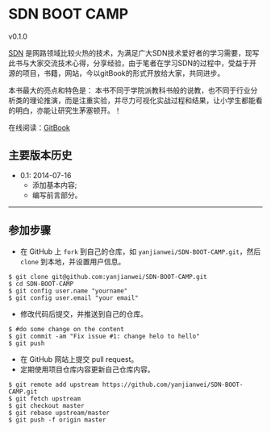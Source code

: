 SDN BOOT CAMP
===============

v0.1.0

[SDN](www.sdnlab.com) 是网路领域比较火热的技术，为满足广大SDN技术爱好者的学习需要，现写此书与大家交流技术心得，分享经验，由于笔者在学习SDN的过程中，受益于开源的项目，书籍，网站，今以gitBook的形式开放给大家，共同进步。
     
本书最大的亮点和特色是：
本书不同于学院派教科书般的说教，也不同于行业分析类的理论推演，而是注重实验，并尽力可视化实战过程和结果，让小学生都能看的明白，亦能让研究生茅塞顿开。！


在线阅读：[GitBook](https://www.gitbook.io/book/yanjianwei/sdn-boot-camp) 

## 主要版本历史

* 0.1: 2014-07-16
    * 添加基本内容;
    * 编写前言部分。



---


## 参加步骤
* 在 GitHub 上 `fork` 到自己的仓库，如 `yanjianwei/SDN-BOOT-CAMP.git`，然后 `clone` 到本地，并设置用户信息。
```
$ git clone git@github.com:yanjianwei/SDN-BOOT-CAMP.git
$ cd SDN-BOOT-CAMP
$ git config user.name "yourname"
$ git config user.email "your email"
```
* 修改代码后提交，并推送到自己的仓库。
```
$ #do some change on the content
$ git commit -am "Fix issue #1: change helo to hello"
$ git push
```
* 在 GitHub 网站上提交 pull request。
* 定期使用项目仓库内容更新自己仓库内容。
```
$ git remote add upstream https://github.com/yanjianwei/SDN-BOOT-CAMP.git
$ git fetch upstream
$ git checkout master
$ git rebase upstream/master
$ git push -f origin master
```

